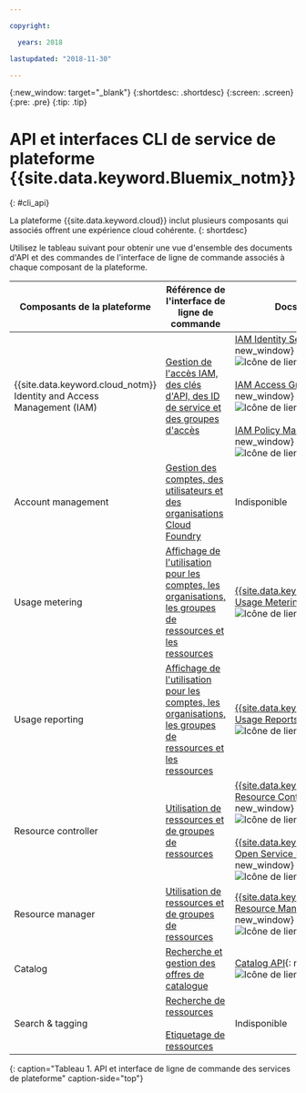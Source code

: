 ```yaml
---

copyright:

  years: 2018

lastupdated: "2018-11-30"

---
```


{:new_window: target="_blank"}
{:shortdesc: .shortdesc}
{:screen: .screen}
{:pre: .pre}
{:tip: .tip}

# API et interfaces CLI de service de plateforme {{site.data.keyword.Bluemix_notm}}
{: #cli_api}

La plateforme {{site.data.keyword.cloud}} inclut plusieurs composants qui associés offrent une expérience cloud cohérente.
{: shortdesc}

Utilisez le tableau suivant pour obtenir une vue d'ensemble des documents d'API et des commandes de l'interface de ligne de commande associés à chaque composant de la plateforme.

| Composants de la plateforme | Référence de l'interface de ligne de commande | Docs sur les API |
| ----- | ----- | ----- |
| {{site.data.keyword.cloud_notm}} Identity and Access Management (IAM) | [Gestion de l'accès IAM, des clés d'API, des ID de service et des groupes d'accès](/docs/cli/reference/ibmcloud/cli_api_policy.html#ibmcloud_commands_iam) | [IAM Identity Services API](https://console.cloud.ibm.com/apidocs/iam-identity-token-api){: new_window} ![Icône de lien externe](../icons/launch-glyph.svg "Icône de lien externe") <br><br>  [IAM Access Groups API](https://console.cloud.ibm.com/apidocs/iam-access-groups){: new_window} ![Icône de lien externe](../icons/launch-glyph.svg "Icône de lien externe") <br><br> [IAM Policy Management API](https://console.cloud.ibm.com/apidocs/iam-policy-management){: new_window} ![Icône de lien externe](../icons/launch-glyph.svg "Icône de lien externe") |
| Account management | [Gestion des comptes, des utilisateurs et des organisations Cloud Foundry](/docs/cli/reference/ibmcloud/cli_acct_org_role.html#accounts-users-and-orgs) |  Indisponible |
| Usage metering | [Affichage de l'utilisation pour les comptes, les organisations, les groupes de ressources et les ressources](/docs/cli/reference/ibmcloud/cli_billing.html#ibmcloud-billing-account-usage) |  [{{site.data.keyword.Bluemix_notm}} Usage Metering](https://console.cloud.ibm.com/apidocs/usage-metering){: new_window} ![Icône de lien externe](../icons/launch-glyph.svg "Icône de lien externe") |
| Usage reporting | [Affichage de l'utilisation pour les comptes, les organisations, les groupes de ressources et les ressources](/docs/cli/reference/ibmcloud/cli_billing.html#ibmcloud_billing) |  [{{site.data.keyword.Bluemix_notm}} Usage Reports](https://console.cloud.ibm.com/apidocs/metering-reporting){: new_window} ![Icône de lien externe](../icons/launch-glyph.svg "Icône de lien externe") |
| Resource controller | [Utilisation de ressources et de groupes de ressources](/docs/cli/reference/ibmcloud/cli_resource_group.html#ibmcloud_commands_resource) | [{{site.data.keyword.Bluemix_notm}} Resource Controller API](https://console.cloud.ibm.com/apidocs/resource-controller){: new_window} ![Icône de lien externe](../icons/launch-glyph.svg "Icône de lien externe") <br><br> [{{site.data.keyword.cloud_notm}} Open Service Broker API](https://console.cloud.ibm.com/apidocs/ibm-cloud-osb-api){: new_window} ![Icône de lien externe](../icons/launch-glyph.svg "Icône de lien externe") |
| Resource manager | [Utilisation de ressources et de groupes de ressources](/docs/cli/reference/ibmcloud/cli_resource_group.html#ibmcloud_commands_resource) | [{{site.data.keyword.Bluemix_notm}} Resource Manager API](https://console.cloud.ibm.com/apidocs/resource-manager){: new_window} ![Icône de lien externe](../icons/launch-glyph.svg "Icône de lien externe") |
| Catalog | [Recherche et gestion des offres de catalogue](/docs/cli/reference/ibmcloud/cli_catalog.html#ibmcloud_catalog) | [Catalog API](https://console.cloud.ibm.com/apidocs/globalcatalog){: new_window} ![Icône de lien externe](../icons/launch-glyph.svg "Icône de lien externe") |
| Search & tagging | [Recherche de ressources](/docs/cli/reference/ibmcloud/cli_resource_group.html#ibmcloud_resource_search) <br><br>  [Etiquetage de ressources](/docs/cli/reference/ibmcloud/cli_resource_group.html#ibmcloud_resource_tags) | Indisponible |
{: caption="Tableau 1. API et interface de ligne de commande des services de plateforme" caption-side="top"}


